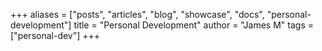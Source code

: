 +++
aliases = ["posts", "articles", "blog", "showcase", "docs", "personal-development"]
title = "Personal Development"
author = "James M"
tags = ["personal-dev"]
+++
